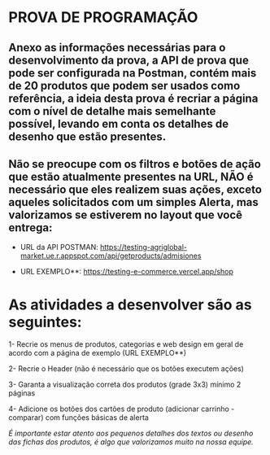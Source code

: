 # PROVA DE PROGRAMAÇÃO
## Anexo as informações necessárias para o desenvolvimento da prova, a API de prova que pode ser configurada na Postman, contém mais de 20 produtos que podem ser usados como referência, a ideia desta prova é recriar a página com o nível de detalhe mais semelhante possível, levando em conta os detalhes de desenho que estão presentes.

## Não se preocupe com os filtros e botões de ação que estão atualmente presentes na URL, NÃO é necessário que eles realizem suas ações, exceto aqueles solicitados com um simples Alerta, mas valorizamos se estiverem no layout que você entrega:

* URL da API POSTMAN: https://testing-agriglobal-market.ue.r.appspot.com/api/getproducts/admisiones

* URL EXEMPLO**: https://testing-e-commerce.vercel.app/shop

# As atividades a desenvolver são as seguintes:

1- Recrie os menus de produtos, categorias e web design em geral de acordo com a página de exemplo (URL EXEMPLO**)

2- Recrie o Header (não é necessário que os botões executem ações)

3- Garanta a visualização correta dos produtos (grade 3x3) mínimo 2 páginas

4- Adicione os botões dos cartões de produto (adicionar carrinho - comparar) com funções básicas de alerta

_É importante estar atento aos pequenos detalhes dos textos ou desenho das fichas dos produtos, é algo que valorizamos muito na nossa equipe._
